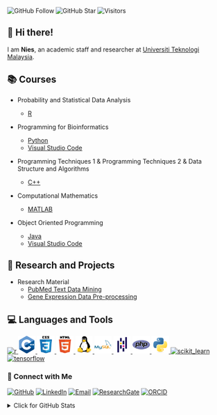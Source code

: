 ![GitHub Follow](https://img.shields.io/github/followers/NiesHW.svg?style=social&label=Follow)
![GitHub Star](https://img.shields.io/github/stars/NiesHW?style=social&label=Star)
![Visitors](https://api.visitorbadge.io/api/visitors?path=https%3A%2F%2Fgithub.com%2FNiesHW&labelColor=%23d9e3f0&countColor=%23697689&style=flat)


## 👋 Hi there!  

I am  __Nies__, an academic staff and researcher at [Universiti Teknologi Malaysia](https://www.utm.my).


## 📚 Courses
- Probability and Statistical Data Analysis
  -   [R](https://www.r-project.org/)
 
- Programming for Bioinformatics
  -   [Python](https://www.python.org/)
  -   [Visual Studio Code](https://code.visualstudio.com/)

- Programming Techniques 1 & Programming Techniques 2 & Data Structure and Algorithms
  -   [C++](https://www.bloodshed.net/)

- Computational Mathematics
  -   [MATLAB](https://matlab.mathworks.com/)
 
- Object Oriented Programming 
  -   [Java](https://www.java.com/en/)
  -   [Visual Studio Code](https://code.visualstudio.com/)

## 📑 Research and Projects
- Research Material
  -   [PubMed Text Data Mining](https://github.com/NiesHW/pubmed_text_datamining)
  -   [Gene Expression Data Pre-processing](https://github.com/NiesHW/gene_expression_preprocess)


## 💻 Languages and Tools
<p align="left"> <a href="https://www.w3schools.com/r/" target="_blank" rel="noreferrer"> <img src="https://www.r-project.org/logo/Rlogo.svg" alt="r" width="40" height="40"/> </a> <a href="https://www.w3schools.com/cpp/" target="_blank" rel="noreferrer"> <img src="https://raw.githubusercontent.com/devicons/devicon/master/icons/cplusplus/cplusplus-original.svg" alt="cplusplus" width="40" height="40"/> </a> <a href="https://www.w3schools.com/css/" target="_blank" rel="noreferrer"> <img src="https://raw.githubusercontent.com/devicons/devicon/master/icons/css3/css3-original-wordmark.svg" alt="css3" width="40" height="40"/> </a> <a href="https://www.w3.org/html/" target="_blank" rel="noreferrer"> <img src="https://raw.githubusercontent.com/devicons/devicon/master/icons/html5/html5-original-wordmark.svg" alt="html5" width="40" height="40"/> </a> <a href="https://www.linux.org/" target="_blank" rel="noreferrer"> <img src="https://raw.githubusercontent.com/devicons/devicon/master/icons/linux/linux-original.svg" alt="linux" width="40" height="40"/> </a> <a href="https://www.mysql.com/" target="_blank" rel="noreferrer"> <img src="https://raw.githubusercontent.com/devicons/devicon/master/icons/mysql/mysql-original-wordmark.svg" alt="mysql" width="40" height="40"/> </a> <a href="https://pandas.pydata.org/" target="_blank" rel="noreferrer"> <img src="https://raw.githubusercontent.com/devicons/devicon/2ae2a900d2f041da66e950e4d48052658d850630/icons/pandas/pandas-original.svg" alt="pandas" width="40" height="40"/> </a> <a href="https://www.php.net" target="_blank" rel="noreferrer"> <img src="https://raw.githubusercontent.com/devicons/devicon/master/icons/php/php-original.svg" alt="php" width="40" height="40"/> </a> <a href="https://www.python.org" target="_blank" rel="noreferrer"> <img src="https://raw.githubusercontent.com/devicons/devicon/master/icons/python/python-original.svg" alt="python" width="40" height="40"/> </a> <a href="https://scikit-learn.org/" target="_blank" rel="noreferrer"> <img src="https://upload.wikimedia.org/wikipedia/commons/0/05/Scikit_learn_logo_small.svg" alt="scikit_learn" width="40" height="40"/> </a> <a href="https://www.tensorflow.org" target="_blank" rel="noreferrer"> <img src="https://www.vectorlogo.zone/logos/tensorflow/tensorflow-icon.svg" alt="tensorflow" width="40" height="40"/> </a> </p>


### 🔗 Connect with Me
<p align="left">
    <a href="https://github.com/NiesHW" target="_blank"><img alt="GitHub" src="https://img.shields.io/badge/-GitHub?style=flat-square&logo=GitHub&logoColor=white"></a>
    <a href="https://www.linkedin.com/in/hui-wen-nies" target="_blank"><img alt="LinkedIn" src="https://img.shields.io/badge/-LinkedIn-blue?style=flat-square&logo=Linkedin&logoColor=white&link=https://www.linkedin.com/in/hui-wen-nies/"></a>
    <a href="mailto:huiwennies@utm.my" target="_blank"><img alt="Email" src="https://img.shields.io/badge/-Email-c14438?style=flat-square&logo=Gmail&logoColor=white&link=mailto:huiwennies@utm.my.com"></a>
    <a href="https://www.researchgate.net/profile/Hui_Wen_Nies" target="_blank"><img alt="ResearchGate" src="https://img.shields.io/badge/-ResearchGate-00CCBB?style=flat-square&logo=ResearchGate&logoColor=white"></a>
    <a href="https://orcid.org/0000-0003-4521-1648" target="_blank"><img alt="ORCID" src="https://img.shields.io/badge/-ORCID-A6CE39?style=flat-square&logo=ORCID&logoColor=white"></a>
</p>
  

<details>
<summary>Click for GitHub Stats</summary>
<p align="left">
    <img alt = "GitHub Stats" src="https://github-readme-stats.vercel.app/api?username=NiesHW&show_icons=true&hide=issues&icon_color=000000&hide_border=true&title_color=5391FE&text_color=555">
    <br>
    <img alt = "Top Language" src="https://github-readme-stats.vercel.app/api/top-langs/?username=NiesHW&hide=html,&hide_border=true&title_color=5391FE&text_color=555">
</p>
 
</details>
